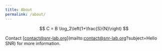 ```yaml
---
title: About
permalink: /about/
---
```


$$ C = B \log_2\left(1+\frac{S}{N}\right) $$

Contact [contact@snr-lab.org](mailto:contact@snr-lab.org?subject=Hello SNR) for more information.
